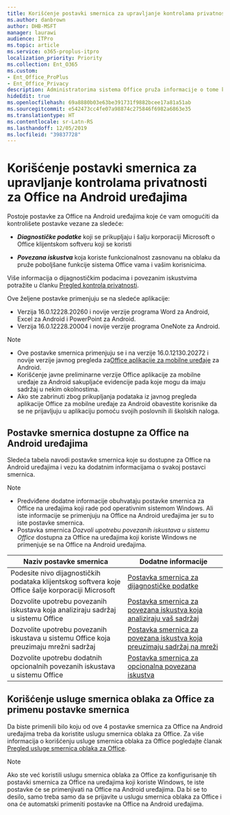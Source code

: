 ```yaml
---
title: Korišćenje postavki smernica za upravljanje kontrolama privatnosti za Office na Android uređajima
ms.author: danbrown
author: DHB-MSFT
manager: laurawi
audience: ITPro
ms.topic: article
ms.service: o365-proplus-itpro
localization_priority: Priority
ms.collection: Ent_O365
ms.custom:
- Ent_Office_ProPlus
- Ent_Office_Privacy
description: Administratorima sistema Office pruža informacije o tome kako da upravljaju postavkama privatnosti na Android uređajima.
hideEdit: true
ms.openlocfilehash: 69a8880b03e63be391731f9882bcee17a81a51ab
ms.sourcegitcommit: e542473cc4fe07a98874c275846f6982a6863e35
ms.translationtype: HT
ms.contentlocale: sr-Latn-RS
ms.lasthandoff: 12/05/2019
ms.locfileid: "39837728"
---
```

# <a name="use-policy-settings-to-manage-privacy-controls-for-office-on-android-devices"></a>Korišćenje postavki smernica za upravljanje kontrolama privatnosti za Office na Android uređajima

Postoje postavke za Office na Android uređajima koje će vam omogućiti da kontrolišete postavke vezane za sledeće:

- ***Diagnostičke podatke*** koji se prikupljaju i šalju korporaciji Microsoft o Office klijentskom softveru koji se koristi

- ***Povezana iskustva*** koja koriste funkcionalnost zasnovanu na oblaku da pruže poboljšane funkcije sistema Office vama i vašim korisnicima.

Više informacija o dijagnostičkim podacima i povezanim iskustvima potražite u članku [Pregled kontrola privatnosti](overview-privacy-controls.md).

Ove željene postavke primenjuju se na sledeće aplikacije:
- Verzija 16.0.12228.20260 i novije verzije programa Word za Android, Excel za Android i PowerPoint za Android.
- Verzija 16.0.12228.20004 i novije verzije programa OneNote za Android.

> [!NOTE]
>- Ove postavke smernica primenjuju se i na verzije 16.0.12130.20272 i novije verzije javnog pregleda za[Office aplikacije za mobilne uređaje](https://techcommunity.microsoft.com/t5/Office-Apps-Blog/Introducing-Office-Your-new-go-to-mobile-app-for-getting-work/ba-p/977172) za Android.
>- Korišćenje javne preliminarne verzije Office aplikacije za mobilne uređaje za Android sakupljaće evidencije pada koje mogu da imaju sadržaj u nekim okolnostima.
>- Ako ste zabrinuti zbog prikupljanja podataka iz javnog pregleda aplikacije Office za mobilne uređaje za Android obavestite korisnike da se ne prijavljuju u aplikaciju pomoću svojih poslovnih ili školskih naloga.

## <a name="policy-settings-available-for-office-on-android-devices"></a>Postavke smernica dostupne za Office na Android uređajima

Sledeća tabela navodi postavke smernica koje su dostupne za Office na Android uređajima i vezu ka dodatnim informacijama o svakoj postavci smernica.

> [!NOTE]
>- Predviđene dodatne informacije obuhvataju postavke smernica za Office na uređajima koji rade pod operativnim sistemom Windows. Ali iste informacije se primenjuju na Office na Android uređajima jer su to iste postavke smernica.
>- Postavka smernica *Dozvoli upotrebu povezanih iskustava u sistemu Office* dostupna za Office na uređajima koji koriste Windows ne primenjuje se na Office na Android uređajima. 


|Naziv postavke smernica  |Dodatne informacije |
|---------|---------|
|Podesite nivo dijagnostičkih podataka klijentskog softvera koje Office šalje korporaciji Microsoft|[Postavka smernica za dijagnostičke podatke](manage-privacy-controls.md#policy-setting-for-diagnostic-data)         |
|Dozvolite upotrebu povezanih iskustava koja analiziraju sadržaj u sistemu Office| [Postavka smernica za povezana iskustva koja analiziraju vaš sadržaj](manage-privacy-controls.md#policy-setting-for-connected-experiences-that-analyze-your-content)        |
|Dozvolite upotrebu povezanih iskustava u sistemu Office koja preuzimaju mrežni sadržaj |[Postavka smernica za povezana iskustva koja preuzimaju sadržaj na mreži](manage-privacy-controls.md#policy-setting-for-connected-experiences-that-download-online-content)         |
|Dozvolite upotrebu dodatnih opcionalnih povezanih iskustava u sistemu Office |[Postavka smernica za opcionalna povezana iskustva](manage-privacy-controls.md#policy-setting-for-optional-connected-experiences)|



## <a name="use-office-cloud-policy-service-to-apply-policy-settings"></a>Korišćenje usluge smernica oblaka za Office za primenu postavke smernica

Da biste primenili bilo koju od ove 4 postavke smernica za Office na Android uređajima treba da koristite uslugu smernica oblaka za Office. Za više informacija o korišćenju usluge smernica oblaka za Office pogledajte članak [Pregled usluge smernica oblaka za Office](../overview-office-cloud-policy-service.md).

> [!NOTE]
> Ako ste već koristili uslugu smernica oblaka za Office za konfigurisanje tih postavki smernica za Office na uređajima koji koriste Windows, te iste postavke će se primenjivati na Office na Android uređajima. Da bi se to desilo, samo treba samo da se prijavite u uslugu smernica oblaka za Office i ona će automatski primeniti postavke na Office na Android uređajima.
